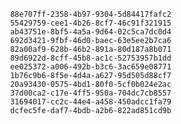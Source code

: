 
                88e707ff-2358-4b97-9304-5d84417fafc2
                55429759-cee1-4b26-8cf7-46c91f321915
                ab43751e-8bf5-4a5a-9d64-02c5ca7dc0d4
                692d3421-9fbf-46d0-baec-63e5ee2b7ca6
                82a00af9-628b-46b2-891a-80d187a8b071
                89d6922d-8cff-45b8-ac1c-52753957b1dd
                ee025372-a006-492b-b3c6-3ac659e08771
                1b76c9b6-8f5e-4d4a-a627-95d505d88cf7
                20a93430-0575-4bd1-80f0-5cf0b024e2ac
                37d00ca2-c17e-4ff5-950a-704dc7cb8557
                31694017-cc2c-44e4-a458-450adcc1fa79
                dcfec5fe-daf7-4bdb-a2b6-822ad851cd9b
                